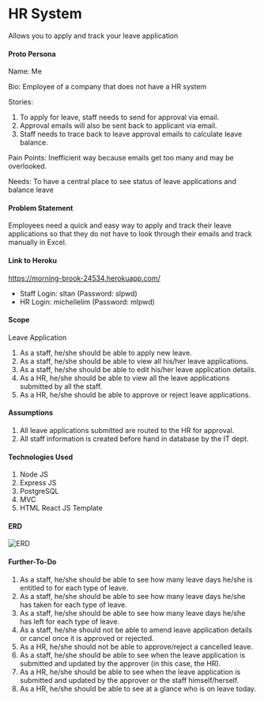 # HR System
Allows you to apply and track your leave application

#### Proto Persona

Name: Me

Bio:
Employee of a company that does not have a HR system

Stories:
1. To apply for leave, staff needs to send for approval via email.
2. Approval emails will also be sent back to applicant via email.
3. Staff needs to trace back to leave approval emails to calculate leave balance.

Pain Points:
Inefficient way because emails get too many and may be overlooked.

Needs:
To have a central place to see status of leave applications and balance leave

#### Problem Statement

Employees need a quick and easy way to apply and track their leave applications so that they do not have to look through their emails and track manually in Excel.

#### Link to Heroku
https://morning-brook-24534.herokuapp.com/
- Staff Login: sltan (Password: slpwd)
- HR Login: michellelim (Password: mlpwd)

#### Scope

Leave Application
1. As a staff, he/she should be able to apply new leave.
2. As a staff, he/she should be able to view all his/her leave applications.
3. As a staff, he/she should be able to edit his/her leave application details.
4. As a HR, he/she should be able to view all the leave applications submitted by all the staff.
5. As a HR, he/she should be able to approve or reject leave applications.

#### Assumptions

1. All leave applications submitted are routed to the HR for approval.
2. All staff information is created before hand in database by the IT dept.

#### Technologies Used

1. Node JS
2. Express JS
3. PostgreSQL
4. MVC
5. HTML React JS Template

#### ERD

![ERD](https://github.com/tansiewling-hotmail/hr_system_erd.jpg)

#### Further-To-Do

1. As a staff, he/she should be able to see how many leave days he/she is entitled to for each type of leave.
2. As a staff, he/she should be able to see how many leave days he/she has taken for each type of leave.
3. As a staff, he/she should be able to see how many leave days he/she has left for each type of leave.
4. As a staff, he/she should not be able to amend leave application details or cancel once it is approved or rejected.
5. As a HR, he/she should not be able to approve/reject a cancelled leave.
6. As a staff, he/she should be able to see when the leave application is submitted and updated by the approver (in this case, the HR).
7. As a HR, he/she should be able to see when the leave application is submitted and updated by the approver or the staff himself/herself.
8. As a HR, he/she should be able to see at a glance who is on leave today.